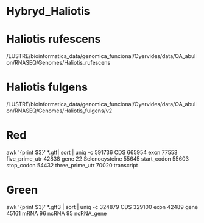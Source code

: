 # Hybryd_Haliotis


# Haliotis rufescens
/LUSTRE/bioinformatica_data/genomica_funcional/Oyervides/data/OA_abulon/RNASEQ/Genomes/Haliotis_rufescens

# Haliotis fulgens
/LUSTRE/bioinformatica_data/genomica_funcional/Oyervides/data/OA_abulon/RNASEQ/Genomes/Haliotis_fulgens/v2


# Red
awk '{print $3}' *.gtf| sort | uniq -c
 591736 CDS
 665954 exon
  77553 five_prime_utr
  42838 gene
     22 Selenocysteine
  55645 start_codon
  55603 stop_codon
  54432 three_prime_utr
  70020 transcript

# Green
  awk '{print $3}' *.gff3 | sort | uniq -c
 324879 CDS
 329100 exon
  42489 gene
  45161 mRNA
     96 ncRNA
     95 ncRNA_gene